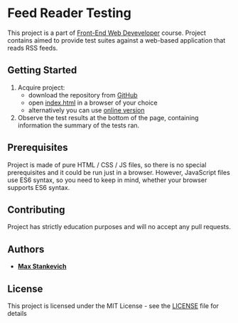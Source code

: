 # Feed Reader Testing
This project is a part of [Front-End Web Deveveloper](https://www.udacity.com/course/front-end-web-developer-nanodegree--nd001) course.
Project contains aimed to provide test suites against a web-based application that reads RSS feeds.

## Getting Started
1. Acquire project:
    * download the repository from [GitHub](https://github.com/gavar/google-front-end-web-developer/tree/develop/exploring-js/23)
    * open [index.html](index.html) in a browser of your choice
    * alternatively you can use [online version](https://gavar.github.io/google-front-end-web-developer/exploring-js/23/index.html)
2. Observe the test results at the bottom of the page, containing information the summary of the tests ran.

## Prerequisites
Project is made of pure HTML / CSS / JS files, so there is no special prerequisites and it could be run just in a browser. However, JavaScript files use ES6 syntax, so you need to keep in mind, whether your browser supports ES6 syntax.

## Contributing
Project has strictly education purposes and will no accept any pull requests.

## Authors
* **[Max Stankevich](https://github.com/gavar)**

## License
This project is licensed under the MIT License - see the [LICENSE](LICENSE.md) file for details
